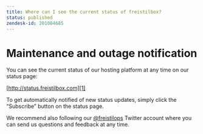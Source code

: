 ```yaml
---
title: Where can I see the current status of freistilbox?
status: published
zendesk-id: 201084685
---
```


# Maintenance and outage notification

You can see the current status of our hosting platform at any time on our status
page:

[http://status.freistilbox.com][1]

To get automatically notified of new status updates, simply click the
“Subscribe” button on the status page.

We recommend also following our [@freistilops][2] Twitter account where you can
send us questions and feedback at any time.

[1]:	http://status.freistilbox.com
[2]:	http://www.twitter.com/freistilops

